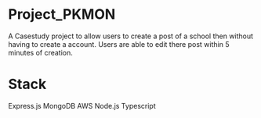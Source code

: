 # Project_PKMON
A Casestudy project to allow users to create a post of a school then without having to create a account. Users are able to edit there post within 5 minutes of creation.

# Stack
Express.js
MongoDB
AWS
Node.js
Typescript

